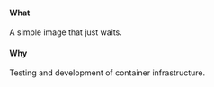 #### What

A simple image that just waits.

#### Why

Testing and development of container infrastructure.
